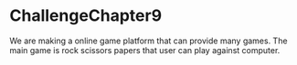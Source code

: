 # ChallengeChapter9
We are making a online game platform that can provide many games. The main game is rock scissors papers that user can play against computer.
